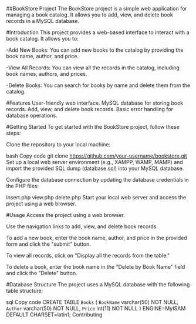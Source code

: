 ##BookStore Project
The BookStore project is a simple web application for managing a book catalog. It allows you to add, view, and delete book records in a MySQL database.

#Introduction
This project provides a web-based interface to interact with a book catalog. It allows you to:

-Add New Books: You can add new books to the catalog by providing the book name, author, and price.

-View All Records: You can view all the records in the catalog, including book names, authors, and prices.

-Delete Books: You can search for books by name and delete them from the catalog.

#Features
User-friendly web interface.
MySQL database for storing book records.
Add, view, and delete book records.
Basic error handling for database operations.

#Getting Started
To get started with the BookStore project, follow these steps:

Clone the repository to your local machine:

bash
Copy code
git clone https://github.com/your-username/bookstore.git
Set up a local web server environment (e.g., XAMPP, WAMP, MAMP) and import the provided SQL dump (database.sql) into your MySQL database.

Configure the database connection by updating the database credentials in the PHP files:

insert.php
view.php
delete.php
Start your local web server and access the project using a web browser.

#Usage
Access the project using a web browser.

Use the navigation links to add, view, and delete book records.

To add a new book, enter the book name, author, and price in the provided form and click the "submit" button.

To view all records, click on "Display all the records from the table."

To delete a book, enter the book name in the "Delete by Book Name" field and click the "Delete" button.

#Database Structure
The project uses a MySQL database with the following table structure:

sql
Copy code
CREATE TABLE `Books` (
  `BookName` varchar(50) NOT NULL,
  `Author` varchar(50) NOT NULL,
  `Price` int(11) NOT NULL
) ENGINE=MyISAM DEFAULT CHARSET=latin1;
Contributing

